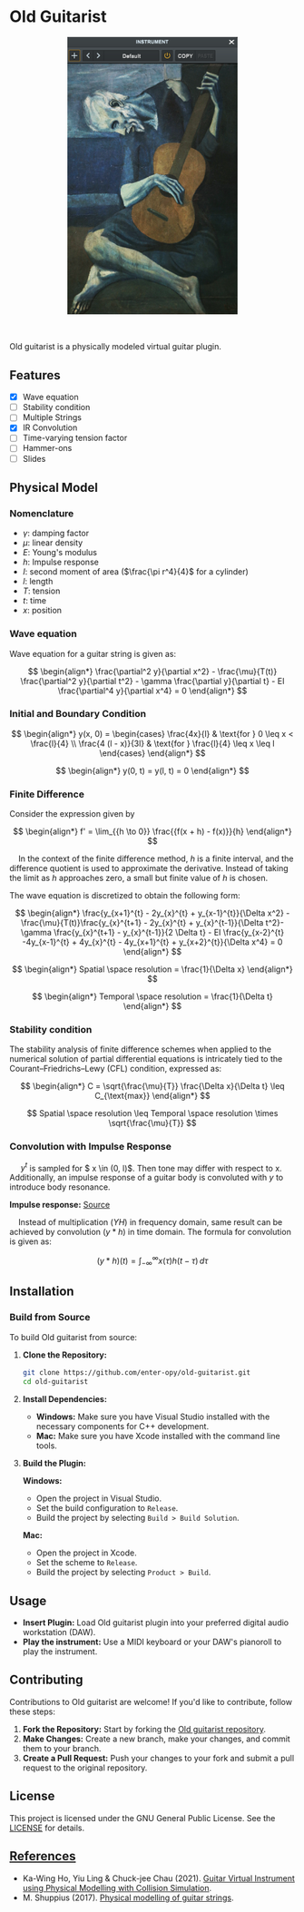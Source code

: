 <h1>Old Guitarist</h2>

<p align="center"><img src="res/Screenshot.png" width="300"></p>

<br>

<p>
    Old guitarist is a physically modeled virtual guitar plugin.
</p>

## Features
- [x] Wave equation
- [ ] Stability condition
- [ ] Multiple Strings
- [x] IR Convolution
- [ ] Time-varying tension factor
- [ ] Hammer-ons
- [ ] Slides

## Physical Model

### Nomenclature

- $\gamma$: damping factor
- $\mu$: linear density
- $E$: Young's modulus
- $h$: Impulse response
- $I$: second moment of area ($\frac{\pi r^4}{4}$ for a cylinder)
- $l$: length
- $T$: tension
- $t$: time
- $x$: position

### Wave equation
Wave equation for a guitar string is given as:

$$
\begin{align*}
\frac{\partial^2 y}{\partial x^2} - \frac{\mu}{T(t)} \frac{\partial^2 y}{\partial t^2} - \gamma \frac{\partial y}{\partial t} - EI \frac{\partial^4 y}{\partial x^4} = 0
\end{align*}
$$

### Initial and Boundary Condition

$$
\begin{align*}
y(x, 0) =
\begin{cases} 
\frac{4x}{l} & \text{for } 0 \leq x < \frac{l}{4} \\
\frac{4 (l - x)}{3l} & \text{for } \frac{l}{4} \leq x \leq l
\end{cases}
\end{align*}
$$

$$
\begin{align*}
y(0, t) = y(l, t) = 0
\end{align*}
$$

### Finite Difference
Consider the expression given by

$$
\begin{align*}
f' = \lim_{{h \to 0}} \frac{{f(x + h) - f(x)}}{h}
\end{align*}
$$

&nbsp;&nbsp;&nbsp;&nbsp;In the context of the finite difference method, $h$ is a finite interval, and the difference quotient is used to approximate the derivative. Instead of taking the limit as $h$ approaches zero, a small but finite value of $h$ is chosen.

The wave equation is discretized to obtain the following form:

$$
\begin{align*}
\frac{y_{x+1}^{t} - 2y_{x}^{t} + y_{x-1}^{t}}{\Delta x^2} - \frac{\mu}{T(t)}\frac{y_{x}^{t+1} - 2y_{x}^{t} + y_{x}^{t-1}}{\Delta t^2}- \gamma \frac{y_{x}^{t+1} - y_{x}^{t-1}}{2 \Delta t} - EI \frac{y_{x-2}^{t} -4y_{x-1}^{t} + 4y_{x}^{t} - 4y_{x+1}^{t} + y_{x+2}^{t}}{\Delta x^4} = 0 
\end{align*}
$$

$$
\begin{align*}
Spatial \space resolution = \frac{1}{\Delta x}
\end{align*}
$$

$$
\begin{align*}
Temporal \space resolution = \frac{1}{\Delta t}
\end{align*}
$$

### Stability condition
The stability analysis of finite difference schemes when applied to the numerical solution of partial differential equations is intricately tied to the Courant–Friedrichs–Lewy (CFL) condition, expressed as:

$$
\begin{align*}
C = \sqrt{\frac{\mu}{T}} \frac{\Delta x}{\Delta t} \leq C_{\text{max}}
\end{align*}
$$

$$
Spatial \space resolution \leq Temporal \space resolution \times \sqrt{\frac{\mu}{T}}
$$

### Convolution with Impulse Response

&nbsp;&nbsp;&nbsp;&nbsp; $y^{t}$ is sampled for $ x \in (0, l)$. Then tone may differ with respect to x. Additionally, an impulse response of a guitar body is convoluted with $y$ to introduce body resonance.

**Impulse response:** [Source](https://ccrma.stanford.edu/~jiffer8/420/project.html)

&nbsp;&nbsp;&nbsp;&nbsp;Instead of multiplication ($YH$) in frequency domain, same result can be achieved by convolution ($y*h$) in time domain. The formula for convolution is given as:

$$
(y * h)(t) = \int_{-\infty}^{\infty} x(\tau) h(t - \tau) \, d\tau
$$

## Installation

### Build from Source
To build Old guitarist from source:

1. **Clone the Repository:**
   ```bash
   git clone https://github.com/enter-opy/old-guitarist.git
   cd old-guitarist
2. **Install Dependencies:**
   - **Windows:** Make sure you have Visual Studio installed with the necessary components for C++ development.
   - **Mac:** Make sure you have Xcode installed with the command line tools.

3. **Build the Plugin:**

   **Windows:**
   - Open the project in Visual Studio.
   - Set the build configuration to `Release`.
   - Build the project by selecting `Build > Build Solution`.

   **Mac:**
   - Open the project in Xcode.
   - Set the scheme to `Release`.
   - Build the project by selecting `Product > Build`.
## Usage
- **Insert Plugin:** Load Old guitarist plugin into your preferred digital audio workstation (DAW).
- **Play the instrument:** Use a MIDI keyboard or your DAW's pianoroll to play the instrument.

## Contributing
Contributions to Old guitarist are welcome! If you'd like to contribute, follow these steps:
1. **Fork the Repository:** Start by forking the [Old guitarist repository](https://github.com/enter-opy/old-guitarist).
2. **Make Changes:** Create a new branch, make your changes, and commit them to your branch.
3. **Create a Pull Request:** Push your changes to your fork and submit a pull request to the original repository.
## License
This project is licensed under the GNU General Public License. See the [LICENSE](https://github.com/enter-opy/old-guitarist/blob/main/LICENSE) for details.

<h2><u>References</u></h2>

- Ka-Wing Ho, Yiu Ling & Chuck-jee Chau (2021). [Guitar Virtual Instrument using Physical Modelling with Collision Simulation](https://www.researchgate.net/publication/346562874_Guitar_Virtual_Instrument_using_Physical_Modelling_with_Collision_Simulation).</a><br>
- M. Shuppius (2017). [Physical modelling of guitar strings](https://www.youtube.com/watch?v=sxt5rxF_PdI).
</ul>